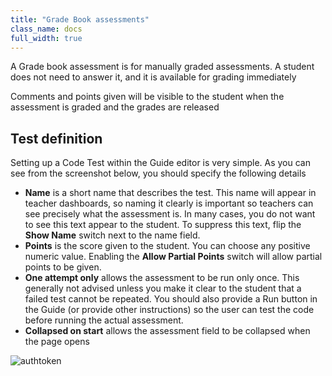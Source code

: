 ```yaml
---
title: "Grade Book assessments"
class_name: docs
full_width: true
---
```


A Grade book assessment is for manually graded assessments. A student does not need to answer it, and it is available for grading immediately

Comments and points given will be visible to the student when the assessment is graded and the grades are released

## Test definition
Setting up a Code Test within the Guide editor is very simple. As you can see from the screenshot below, you should specify the following details

- **Name** is a short name that describes the test. This name will appear in teacher dashboards, so naming it clearly is important so teachers can see precisely what the assessment is. In many cases, you do not want to see this text appear to the student. To suppress this text, flip the **Show Name** switch next to the name field.
- **Points** is the score given to the student. You can choose any positive numeric value. Enabling the **Allow Partial Points** switch will allow partial points to be given. 
- **One attempt only** allows the assessment to be run only once. This generally not advised unless you make it clear to the student that a failed test cannot be repeated. You should also provide a Run button in the Guide (or provide other instructions) so the user can test the code before running the actual assessment.
- **Collapsed on start** allows the assessment field to be collapsed when the page opens


<img alt="authtoken" src="/img/docs/guides/assessment_gradebook.png" class="simple"/>
